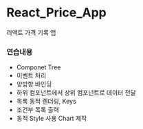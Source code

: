 # React_Price_App 


리액트 가격 기록 앱

### 연습내용
- Componet Tree
- 이벤트 처리
- 양방향 바인딩
- 하위 컴포넌트에서 상위 컴포넌트로 데이터 전달
- 목록 동적 렌더링, Keys
- 조건부 목록 출력
- 동적 Style 사용 Chart 제작
